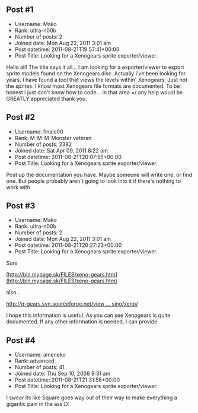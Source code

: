 ## Post #1
- Username: Mako
- Rank: ultra-n00b
- Number of posts: 2
- Joined date: Mon Aug 22, 2011 3:01 am
- Post datetime: 2011-08-21T19:57:41+00:00
- Post Title: Looking for a Xenogears sprite exporter/viewer.

Hello all! The title says it all... I am looking for a exporter/viewer to export sprite models found on the Xenogears disc. Actually I've been looking for years. I have found a tool that views the levels within' Xenogears. Just not the sprites. I know most Xenogears file formats are documented. To be honest I just don't know how to code... in that area =/ any help would be GREATLY appreciated thank you.
## Post #2
- Username: finale00
- Rank: M-M-M-Monster veteran
- Number of posts: 2382
- Joined date: Sat Apr 09, 2011 8:22 am
- Post datetime: 2011-08-21T20:07:55+00:00
- Post Title: Looking for a Xenogears sprite exporter/viewer.

Post up the documentation you have. Maybe someone will write one, or find one. But people probably aren't going to look into it if there's nothing to work with.
## Post #3
- Username: Mako
- Rank: ultra-n00b
- Number of posts: 2
- Joined date: Mon Aug 22, 2011 3:01 am
- Post datetime: 2011-08-21T20:27:23+00:00
- Post Title: Looking for a Xenogears sprite exporter/viewer.

Sure 

[http://bin.mypage.sk/FILES/xeno-gears.htm](http://bin.mypage.sk/FILES/xeno-gears.htm)

also...

[http://q-gears.svn.sourceforge.net/view ... sing/xeno/](http://q-gears.svn.sourceforge.net/viewvc/q-gears/trunk/reversing/xeno/)

I hope this information is useful. As you can see Xenogears is quite documented. If any other information is needed, I can provide.
## Post #4
- Username: ameneko
- Rank: advanced
- Number of posts: 41
- Joined date: Thu Sep 10, 2009 9:31 am
- Post datetime: 2011-08-21T21:31:58+00:00
- Post Title: Looking for a Xenogears sprite exporter/viewer.

I swear its like Square goes way out of their way to make everything a gigantic pain in the ass D:

